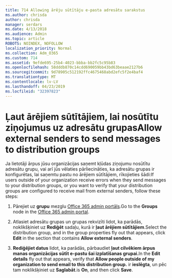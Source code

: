 ```yaml
---
title: 714 Allowing ārēju sūtītāju e-pasta adresātu sarakstus
ms.author: chrisda
author: chrisda
manager: serdars
ms.date: 4/13/2018
ms.audience: Admin
ms.topic: article
ROBOTS: NOINDEX, NOFOLLOW
localization_priority: Normal
ms.collection: Adm_O365
ms.custom: 714
ms.assetid: 9efde695-25b4-4023-bbba-bb2fc5c95b83
ms.openlocfilehash: 58dddb870c14cdd690059bb43bd63beaae2127b6
ms.sourcegitcommit: 9d78905c512192ffc4675468abd2efc5f2e4baf4
ms.translationtype: MT
ms.contentlocale: lv-LV
ms.lasthandoff: 04/23/2019
ms.locfileid: "32397823"
---
```

# <a name="allow-external-senders-to-send-messages-to-distribution-groups"></a><span data-ttu-id="bef9d-102">Ļaut ārējiem sūtītājiem, lai nosūtītu ziņojumus uz adresātu grupas</span><span class="sxs-lookup"><span data-stu-id="bef9d-102">Allow external senders to send messages to distribution groups</span></span>

<span data-ttu-id="bef9d-103">Ja lietotāji ārpus jūsu organizācijas saņemt kļūdas ziņojumu nosūtītu adresātu grupu, vai arī jūs vēlaties pārliecināties, ka adresātu grupas ir konfigurētas, lai saņemtu pastu no ārējiem sūtītājiem, rīkojieties šādi:</span><span class="sxs-lookup"><span data-stu-id="bef9d-103">If users outside of your organization receive errors when they send messages to your distribution groups, or you want to verify that your distribution groups are configured to receive mail from external senders, follow these steps:</span></span>

1. <span data-ttu-id="bef9d-104">Pārejiet uz **grupu** mezglu [Office 365 admin portāls](https://portal.office.com/adminportal/home#/groups).</span><span class="sxs-lookup"><span data-stu-id="bef9d-104">Go to the **Groups** node in the [Office 365 admin portal](https://portal.office.com/adminportal/home#/groups).</span></span>

2. <span data-ttu-id="bef9d-105">Atlasiet adresātu grupas un grupas rekvizīti lidot, ka parādās, noklikšķiniet uz **Rediģēt** sadaļu, kurā ir **ļaut ārējiem sūtītājiem**.</span><span class="sxs-lookup"><span data-stu-id="bef9d-105">Select the distribution group, and in the group properties fly out that appears, click **Edit** in the section that contains **Allow external senders**.</span></span>

3. <span data-ttu-id="bef9d-106">**Rediģējiet datus** lidot, ka parādās, pārbaudiet **ļaut cilvēkiem ārpus manas organizācijas sūtīt e-pastu šai izplatīšanas grupai.**</span><span class="sxs-lookup"><span data-stu-id="bef9d-106">In the **Edit details** fly out that appears, verify that **Allow people outside of my organization to send email to this distribution group.**</span></span> <span data-ttu-id="bef9d-107">ir **ieslēgta**, un pēc tam noklikšķiniet uz **Saglabāt**.</span><span class="sxs-lookup"><span data-stu-id="bef9d-107">is **On**, and then click **Save**.</span></span>
